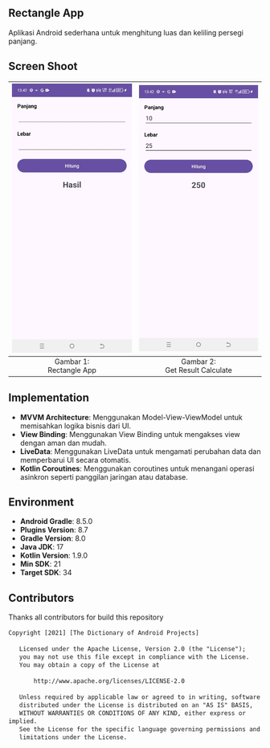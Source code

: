 ## Rectangle App

Aplikasi Android sederhana untuk menghitung luas dan keliling persegi panjang.

## Screen Shoot
| ![Gambar 1](./documentation/SS01_RectangleApp.jpg) | ![Gambar 2](./documentation/SS02_RectangleApp.jpg) |
|:--------------------------------------------------:|:--------------------------------------------------:|
|            Gambar 1: <br> Rectangle App            |        Gambar 2: <br> Get Result Calculate         |

## Implementation
- **MVVM Architecture**: Menggunakan Model-View-ViewModel untuk memisahkan logika bisnis dari UI.
- **View Binding**: Menggunakan View Binding untuk mengakses view dengan aman dan mudah.
- **LiveData**: Menggunakan LiveData untuk mengamati perubahan data dan memperbarui UI secara otomatis.
- **Kotlin Coroutines**: Menggunakan coroutines untuk menangani operasi asinkron seperti panggilan jaringan atau database.

## Environment
- **Android Gradle**: 8.5.0
- **Plugins Version**: 8.7
- **Gradle Version**: 8.0
- **Java JDK**: 17
- **Kotlin Version**: 1.9.0
- **Min SDK**: 21
- **Target SDK**: 34

## Contributors
Thanks all contributors for build this repository

```
Copyright [2021] [The Dictionary of Android Projects]

   Licensed under the Apache License, Version 2.0 (the "License");
   you may not use this file except in compliance with the License.
   You may obtain a copy of the License at

       http://www.apache.org/licenses/LICENSE-2.0

   Unless required by applicable law or agreed to in writing, software
   distributed under the License is distributed on an "AS IS" BASIS,
   WITHOUT WARRANTIES OR CONDITIONS OF ANY KIND, either express or implied.
   See the License for the specific language governing permissions and
   limitations under the License.
   
```   
